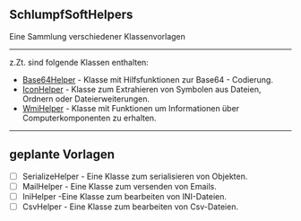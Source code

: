 ## SchlumpfSoftHelpers

Eine Sammlung verschiedener Klassenvorlagen

---

z.Zt. sind folgende Klassen enthalten:

- [Base64Helper](Base64Helper/Base64Helper.md) - Klasse mit Hilfsfunktionen zur Base64 - Codierung.
- [IconHelper](IconHelper/IconHelper.md) - Klasse zum Extrahieren von Symbolen aus Dateien, Ordnern oder Dateierweiterungen.
- [WmiHelper](WmiHelper/WmiHelper.md) - Klasse mit Funktionen um Informationen über Computerkomponenten zu erhalten.

---

## geplante Vorlagen

- [ ] SerializeHelper - Eine Klasse zum serialisieren von Objekten.
- [ ] MailHelper - Eine Klasse zum versenden von Emails.
- [ ] IniHelper -Eine Klasse zum bearbeiten von INI-Dateien.
- [ ] CsvHelper - Eine Klasse zum bearbeiten von Csv-Dateien.